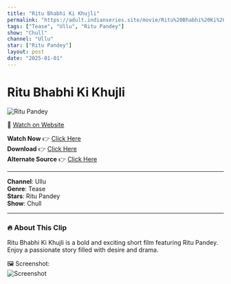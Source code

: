 ```yaml
---
title: "Ritu Bhabhi Ki Khujli"
permalink: "https://adult.indianseries.site/movie/Ritu%20Bhabhi%20Ki%20Khujli"
tags: ["Tease", "Ullu", "Ritu Pandey"]
show: "Chull"
channel: "Ullu"
star: ["Ritu Pandey"]
layout: post
date: "2025-01-01"
---
```


# Ritu Bhabhi Ki Khujli

![Ritu Pandey](https://shorts.desisins.com/wp-content/uploads/2024/06/Ritu-Pandey.jpg)

🔗 [Watch on Website](https://adult.indianseries.site/movie/Ritu%20Bhabhi%20Ki%20Khujli)

**Watch Now** 👉 [Click Here](https://adult.indianseries.site/movie/Ritu%20Bhabhi%20Ki%20Khujli)  
**Download** 👉 [Click Here](https://adult.indianseries.site/movie/Ritu%20Bhabhi%20Ki%20Khujli)  
**Alternate Source** 👉 [Click Here](https://adult.indianseries.site/movie/Ritu%20Bhabhi%20Ki%20Khujli)

---

**Channel**: Ullu  
**Genre**: Tease  
**Stars**: Ritu Pandey  
**Show**: Chull

---

### 🔥 About This Clip

Ritu Bhabhi Ki Khujli is a bold and exciting short film featuring Ritu Pandey. Enjoy a passionate story filled with desire and drama.
 
🖼️ Screenshot:  
![Screenshot](https://shorts.desisins.com/wp-content/uploads/2024/06/Ritu-Pandey.jpg)
